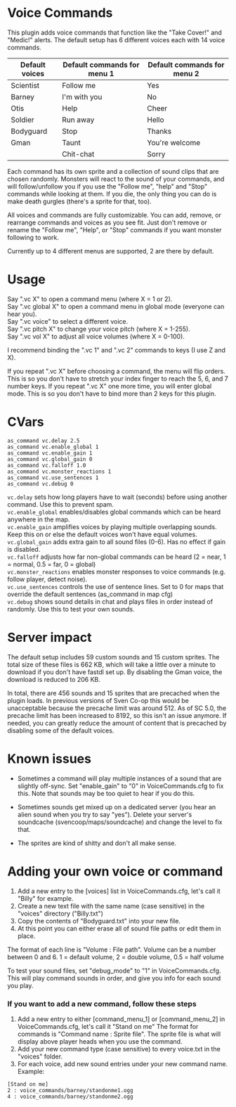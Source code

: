 # Voice Commands

This plugin adds voice commands that function like the "Take Cover!" and "Medic!" alerts. The default setup has 6 different voices each with 14 voice commands.

| Default voices | Default commands for menu 1 | Default commands for menu 2
| --- | --- | ---|
| Scientist | Follow me | Yes |
| Barney | I'm with you | No |
| Otis | Help | Cheer |
| Soldier | Run away | Hello |
| Bodyguard | Stop | Thanks |
| Gman | Taunt | You're welcome |
| | Chit-chat | Sorry |

Each command has its own sprite and a collection of sound clips that are chosen randomly. Monsters will react to the sound of your commands, and will follow/unfollow you if you use the "Follow me", "help" and "Stop" commands while looking at them. If you die, the only thing you can do is make death gurgles (there's a sprite for that, too).

All voices and commands are fully customizable. You can add, remove, or rearrange commands and voices as you see fit. Just don't remove or rename the "Follow me", "Help", or "Stop" commands if you want monster following to work.

Currently up to 4 different menus are supported, 2 are there by default.

# Usage

Say ".vc X" to open a command menu (where X = 1 or 2).  
Say ".vc global X" to open a command menu in global mode (everyone can hear you).  
Say ".vc voice" to select a different voice.  
Say ".vc pitch X" to change your voice pitch (where X = 1-255).  
Say ".vc vol X" to adjust all voice volumes (where X = 0-100).  

I recommend binding the ".vc 1" and ".vc 2" commands to keys (I use Z and X).

If you repeat ".vc X" before choosing a command, the menu will flip orders. This is so you don't have to stretch your index finger to reach the 5, 6, and 7 number keys.
If you repeat ".vc X" one more time, you will enter global mode. This is so you don't have to bind more than 2 keys for this plugin.

# CVars

```
as_command vc.delay 2.5
as_command vc.enable_global 1
as_command vc.enable_gain 1
as_command vc.global_gain 0
as_command vc.falloff 1.0
as_command vc.monster_reactions 1
as_command vc.use_sentences 1
as_command vc.debug 0
```

```vc.delay``` sets how long players have to wait (seconds) before using another command. Use this to prevent spam.  
```vc.enable_global``` enables/disables global commands which can be heard anywhere in the map.  
```vc.enable_gain``` amplifies voices by playing multiple overlapping sounds. Keep this on or else the default voices won't have equal volumes.  
```vc.global_gain``` adds extra gain to all sound files (0-6). Has no effect if gain is disabled.  
```vc.falloff``` adjusts how far non-global commands can be heard (2 = near, 1 = normal, 0.5 = far, 0 = global)  
```vc.monster_reactions``` enables monster responses to voice commands (e.g. follow player, detect noise).  
```vc.use_sentences``` controls the use of sentence lines. Set to 0 for maps that override the default sentences (as_command in map cfg)  
```vc.debug``` shows sound details in chat and plays files in order instead of randomly. Use this to test your own sounds.  

# Server impact

The default setup includes 59 custom sounds and 15 custom sprites. The total size of these files is 662 KB, which will take a little over a minute to download if you don't have fastdl set up. By disabling the Gman voice, the download is reduced to 206 KB.

In total, there are 456 sounds and 15 sprites that are precached when the plugin loads. In previous versions of Sven Co-op this would be unacceptable because the precache limit was around 512. As of SC 5.0, the precache limit has been increased to 8192, so this isn't an issue anymore. If needed, you can greatly reduce the amount of content that is precached by disabling some of the default voices.

# Known issues

- Sometimes a command will play multiple instances of a sound that are slightly off-sync. Set "enable_gain" to "0" in VoiceCommands.cfg to fix this. Note that sounds may be too quiet to hear if you do this.

- Sometimes sounds get mixed up on a dedicated server (you hear an alien sound when you try to say "yes"). Delete your server's soundcache (svencoop/maps/soundcache) and change the level to fix that.

- The sprites are kind of shitty and don't all make sense.

# Adding your own voice or command

1) Add a new entry to the [voices] list in VoiceCommands.cfg, let's call it "Billy" for example.
2) Create a new text file with the same name (case sensitive) in the "voices" directory ("Billy.txt")
3) Copy the contents of "Bodyguard.txt" into your new file.
4) At this point you can either erase all of sound file paths or edit them in place.

The format of each line is "Volume : File path". Volume can be a number between 0 and 6. 1 = default volume, 2 = double volume, 0.5 = half volume

To test your sound files, set "debug_mode" to "1" in VoiceCommands.cfg. This will play command sounds in order, and give you info for each sound you play.


### If you want to add a new command, follow these steps

1) Add a new entry to either [command_menu_1] or [command_menu_2] in VoiceCommands.cfg, let's call it "Stand on me"
   The format for commands is "Command name : Sprite file". The sprite file is what will display above player heads when you use the command.
2) Add your new command type (case sensitive) to every voice.txt in the "voices" folder.
3) For each voice, add new sound entries under your new command name. Example:
```
[Stand on me]
2 : voice_commands/barney/standonme1.ogg
4 : voice_commands/barney/standonme2.ogg
```
